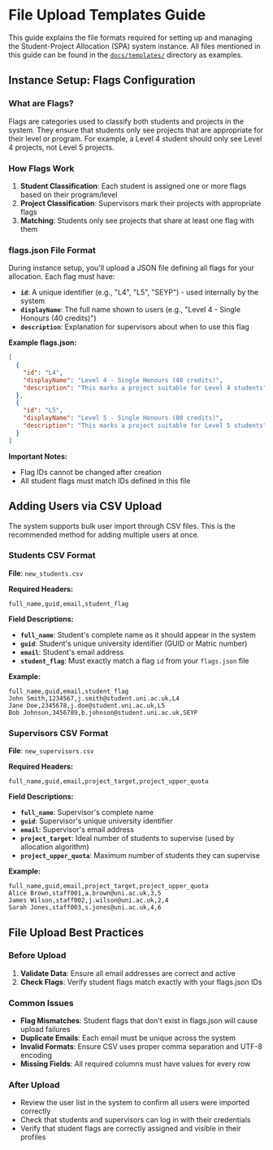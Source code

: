 # File Upload Templates Guide

This guide explains the file formats required for setting up and managing the Student-Project Allocation (SPA) system instance. All files mentioned in this guide can be found in the [`docs/templates/`](https://github.com/pkitazos/spa/tree/pkitazos/amp-108-setup-the-instance-for-user-testing/docs/templates) directory as examples.

## Instance Setup: Flags Configuration

### What are Flags?

Flags are categories used to classify both students and projects in the system. They ensure that students only see projects that are appropriate for their level or program. For example, a Level 4 student should only see Level 4 projects, not Level 5 projects.

### How Flags Work

1. **Student Classification**: Each student is assigned one or more flags based on their program/level
2. **Project Classification**: Supervisors mark their projects with appropriate flags
3. **Matching**: Students only see projects that share at least one flag with them

### flags.json File Format

During instance setup, you'll upload a JSON file defining all flags for your allocation. Each flag must have:

- **`id`**: A unique identifier (e.g., "L4", "L5", "SEYP") - used internally by the system
- **`displayName`**: The full name shown to users (e.g., "Level 4 - Single Honours (40 credits)")
- **`description`**: Explanation for supervisors about when to use this flag

**Example flags.json:**

```json
[
  {
    "id": "L4",
    "displayName": "Level 4 - Single Honours (40 credits)",
    "description": "This marks a project suitable for Level 4 students"
  },
  {
    "id": "L5",
    "displayName": "Level 5 - Single Honours (80 credits)",
    "description": "This marks a project suitable for Level 5 students"
  }
]
```

**Important Notes:**

- Flag IDs cannot be changed after creation
- All student flags must match IDs defined in this file

## Adding Users via CSV Upload

The system supports bulk user import through CSV files. This is the recommended method for adding multiple users at once.

### Students CSV Format

**File**: `new_students.csv`

**Required Headers:**

```csv
full_name,guid,email,student_flag
```

**Field Descriptions:**

- **`full_name`**: Student's complete name as it should appear in the system
- **`guid`**: Student's unique university identifier (GUID or Matric number)
- **`email`**: Student's email address
- **`student_flag`**: Must exactly match a flag `id` from your `flags.json` file

**Example:**

```csv
full_name,guid,email,student_flag
John Smith,1234567,j.smith@student.uni.ac.uk,L4
Jane Doe,2345678,j.doe@student.uni.ac.uk,L5
Bob Johnson,3456789,b.johnson@student.uni.ac.uk,SEYP
```

### Supervisors CSV Format

**File**: `new_supervisors.csv`

**Required Headers:**

```csv
full_name,guid,email,project_target,project_upper_quota
```

**Field Descriptions:**

- **`full_name`**: Supervisor's complete name
- **`guid`**: Supervisor's unique university identifier
- **`email`**: Supervisor's email address
- **`project_target`**: Ideal number of students to supervise (used by allocation algorithm)
- **`project_upper_quota`**: Maximum number of students they can supervise

**Example:**

```csv
full_name,guid,email,project_target,project_upper_quota
Alice Brown,staff001,a.brown@uni.ac.uk,3,5
James Wilson,staff002,j.wilson@uni.ac.uk,2,4
Sarah Jones,staff003,s.jones@uni.ac.uk,4,6
```

## File Upload Best Practices

### Before Upload

1. **Validate Data**: Ensure all email addresses are correct and active
2. **Check Flags**: Verify student flags match exactly with your flags.json IDs

### Common Issues

- **Flag Mismatches**: Student flags that don't exist in flags.json will cause upload failures
- **Duplicate Emails**: Each email must be unique across the system
- **Invalid Formats**: Ensure CSV uses proper comma separation and UTF-8 encoding
- **Missing Fields**: All required columns must have values for every row

### After Upload

- Review the user list in the system to confirm all users were imported correctly
- Check that students and supervisors can log in with their credentials
- Verify that student flags are correctly assigned and visible in their profiles
